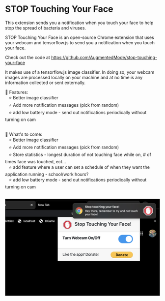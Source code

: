 # STOP Touching Your Face

This extension sends you a notification when you touch your face to help stop the spread of bacteria and viruses.

STOP Touching Your Face is an open-source Chrome extension that uses your webcam and tensorflow.js to send you a notification when you touch your face.

Check out the code at https://github.com/AugmentedMode/stop-touching-your-face

It makes use of a tensorflow.js image classifier. In doing so, your webcam images are processed locally on your machine and at no time is any information collected or sent externally.



🚀 Features: <br>
  &nbsp;&nbsp;&nbsp;⭐️ Better image classifier <br>
  &nbsp;&nbsp;&nbsp;⭐️ Add more notification messages (pick from random) <br>
  &nbsp;&nbsp;&nbsp;⭐️ add low battery mode - send out notifications periodically without turning on cam <br><br>


🚀 What's to come: <br>
  &nbsp;&nbsp;&nbsp;⭐️ Better image classifier <br>
  &nbsp;&nbsp;&nbsp;⭐️ Add more notification messages (pick from random) <br>
  &nbsp;&nbsp;&nbsp;⭐️ Store statistics - longest duration of not touching face while on, # of times face was touched, ect...<br>
  &nbsp;&nbsp;&nbsp;⭐️ add feature where a user can set a schedule of when they want the application running - school/work hours? <br>
  &nbsp;&nbsp;&nbsp;⭐️ add low battery mode - send out notifications periodically without turning on cam <br><br>

  ![alt text](https://github.com/AugmentedMode/stop-touching-your-face/blob/master/extension-example-1280-800.png)

